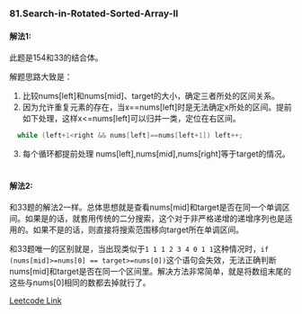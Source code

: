 ### 81.Search-in-Rotated-Sorted-Array-II

#### 解法1:

此题是154和33的结合体。

解题思路大致是：   
1. 比较nums[left]和nums[mid]、target的大小，确定三者所处的区间关系。
2. 因为允许重复元素的存在，当x==nums[left]时是无法确定x所处的区间。提前如下处理，这样x<=nums[left]可以归并一类，定位在右区间。    
```cpp
  while (left+1<right && nums[left]==nums[left+1]) left++;
```
3. 每个循环都提前处理 nums[left],nums[mid],nums[right]等于target的情况。   

#### 解法2:
和33题的解法2一样。总体思想就是查看nums[mid]和target是否在同一个单调区间。如果是的话，就套用传统的二分搜索，这个对于非严格递增的递增序列也是适用的。如果不是的话，则直接将搜索范围移向target所在单调区间。

和33题唯一的区别就是，当出现类似于```1 1 1 2 3 4 0 1 1```这种情况时，```if (nums[mid]>=nums[0] == target>=nums[0])```这个语句会失效，无法正确判断nums[mid]和target是否在同一个区间里。解决方法非常简单，就是将数组末尾的这些与nums[0]相同的数都去掉就行了。


[Leetcode Link](https://leetcode.com/problems/search-in-rotated-sorted-array-ii)
